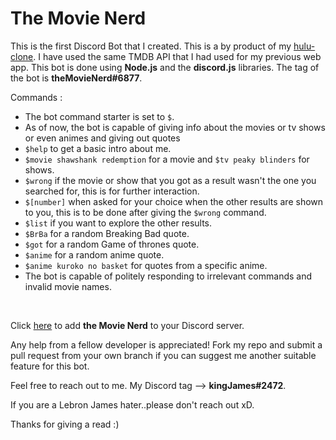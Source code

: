 # The Movie Nerd

This is the first Discord Bot that I created. This is a by product of my [hulu-clone](https://github.com/mahessh77melo/hulu-clone). I have used the same TMDB API that I had used for my previous web app. 
This bot is done using **Node.js** and the **discord.js** libraries. 
The tag of the bot is **theMovieNerd#6877**.

Commands :
- The bot command starter is set to `$`.
- As of now, the bot is capable of giving info about the movies or tv shows or even animes and giving out quotes
- `$help` to get a basic intro about me.
- `$movie shawshank redemption` for a movie and `$tv peaky blinders` for shows.
- `$wrong` if the movie or show that you got as a result wasn't the one you searched for, this is for further interaction.
- `$[number]` when asked for your choice when the other results are shown to you, this is to be done after giving the `$wrong` command.
- `$list` if you want to explore the other results.
- `$BrBa` for a random Breaking Bad quote.
- `$got` for a random Game of thrones quote.
- `$anime` for a random anime quote.
- `$anime kuroko no basket` for quotes from a specific anime.
- The bot is capable of politely responding to irrelevant commands and invalid movie names.

<br>

Click [here](https://discord.com/api/oauth2/authorize?client_id=784436998491996221&permissions=523344&scope=bot) to add **the Movie Nerd** to your Discord server. 

Any help from a fellow developer is appreciated! 
Fork my repo and submit a pull request from your own branch if you can suggest me another suitable feature for this bot.

Feel free to reach out to me.
My Discord tag --> **kingJames#2472**.


If you are a Lebron James hater..please don't reach out xD.

Thanks for giving a read :)